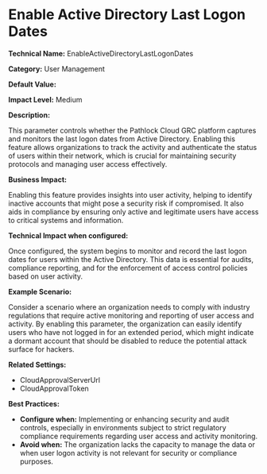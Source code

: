 # Enable Active Directory Last Logon Dates

**Technical Name:** EnableActiveDirectoryLastLogonDates

**Category:** User Management

**Default Value:** 

**Impact Level:** Medium

**Description:** 

This parameter controls whether the Pathlock Cloud GRC platform captures and monitors the last logon dates from Active Directory. Enabling this feature allows organizations to track the activity and authenticate the status of users within their network, which is crucial for maintaining security protocols and managing user access effectively.

**Business Impact:** 

Enabling this feature provides insights into user activity, helping to identify inactive accounts that might pose a security risk if compromised. It also aids in compliance by ensuring only active and legitimate users have access to critical systems and information. 

**Technical Impact when configured:** 

Once configured, the system begins to monitor and record the last logon dates for users within the Active Directory. This data is essential for audits, compliance reporting, and for the enforcement of access control policies based on user activity.

**Example Scenario:** 

Consider a scenario where an organization needs to comply with industry regulations that require active monitoring and reporting of user access and activity. By enabling this parameter, the organization can easily identify users who have not logged in for an extended period, which might indicate a dormant account that should be disabled to reduce the potential attack surface for hackers.

**Related Settings:** 

- CloudApprovalServerUrl
- CloudApprovalToken

**Best Practices:** 

- **Configure when:** Implementing or enhancing security and audit controls, especially in environments subject to strict regulatory compliance requirements regarding user access and activity monitoring.
- **Avoid when:** The organization lacks the capacity to manage the data or when user logon activity is not relevant for security or compliance purposes.